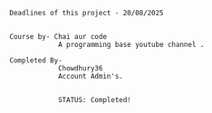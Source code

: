 ```This series named "Chai-backend" is started on 07-08-2025 .
Deadlines of this project - 20/08/2025


Course by- Chai aur code 
            A programming base youtube channel .

Completed By- 
            Chowdhury36
            Account Admin's.


            STATUS: Completed!